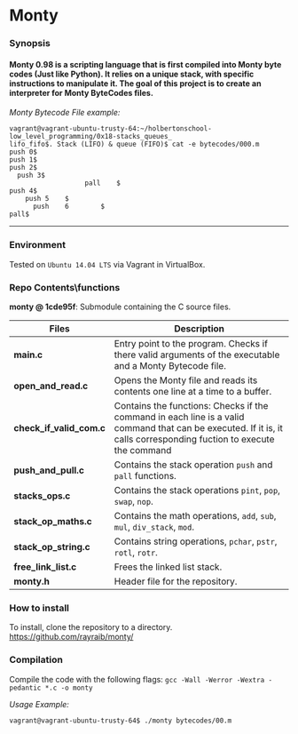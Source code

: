 # Monty 
### Synopsis
#### Monty 0.98 is a scripting language that is first compiled into Monty byte codes (Just like Python). It relies on a unique stack, with specific instructions to manipulate it. The goal of this project is to create an interpreter for Monty ByteCodes files.
*Monty Bytecode File example:*
```
vagrant@vagrant-ubuntu-trusty-64:~/holbertonschool-low_level_programming/0x18-stacks_queues_
lifo_fifo$. Stack (LIFO) & queue (FIFO)$ cat -e bytecodes/000.m
push 0$
push 1$
push 2$
  push 3$
                   pall    $
push 4$
    push 5    $
      push    6        $
pall$
```
-----------------------

### Environment
Tested on `Ubuntu 14.04 LTS` via Vagrant in VirtualBox.
### Repo Contents\functions
**monty @ 1cde95f**: Submodule containing the C source files.

| Files | Description |
| --------- | ----------- |
|**main.c**| Entry point to the program. Checks if there valid arguments of the executable and a Monty Bytecode file.|
|**open_and_read.c**| Opens the Monty file and reads its contents one line at a time to a buffer.|
|**check_if_valid_com.c**| Contains the functions: Checks if the command in each line is a valid command that can be executed. If it is, it calls corresponding fuction to execute the command|
|**push_and_pull.c**| Contains the stack operation `push` and `pall` functions.|
|**stacks_ops.c**| Contains the stack operations `pint`, `pop`, `swap`, `nop`.|
|**stack_op_maths.c**| Contains the math operations, `add`, `sub`, `mul`, `div_stack`, `mod`.|
|**stack_op_string.c**| Contains string operations, `pchar`, `pstr`, `rotl`, `rotr`.|
|**free_link_list.c**| Frees the linked list stack.|
|**monty.h**| Header file for the repository.|

### How to install
To install, clone the repository to a directory.
https://github.com/rayraib/monty/
### Compilation
Compile the code with the following flags: 
`gcc -Wall -Werror -Wextra -pedantic *.c -o monty`

*Usage Example:*
```
vagrant@vagrant-ubuntu-trusty-64$ ./monty bytecodes/00.m
```

